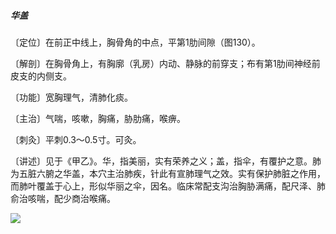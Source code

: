 ##### 华盖

〔定位〕在前正中线上，胸骨角的中点，平第1肋间隙（图130）。

〔解剖〕在胸骨角上，有胸廓（乳房）内动、静脉的前穿支；布有第1肋间神经前皮支的内侧支。

〔功能〕宽胸理气，清肺化痰。

〔主治〕气喘，咳嗽，胸痛，胁肋痛，喉痹。

〔刺灸〕平刺0.3〜0.5寸。可灸。

〔讲述〕见于《甲乙》。华，指美丽，实有荣养之义；盖，指伞，有覆护之意。肺为五脏六腑之华盖，本穴主治肺疾，针此有宣肺理气之效。实有保护肺脏之作用，而肺叶覆盖于心上，形似华丽之伞，因名。临床常配支沟治胸胁满痛，配尺泽、肺俞治咳喘，配少商治喉痛。

![](img/图130.jpg)

